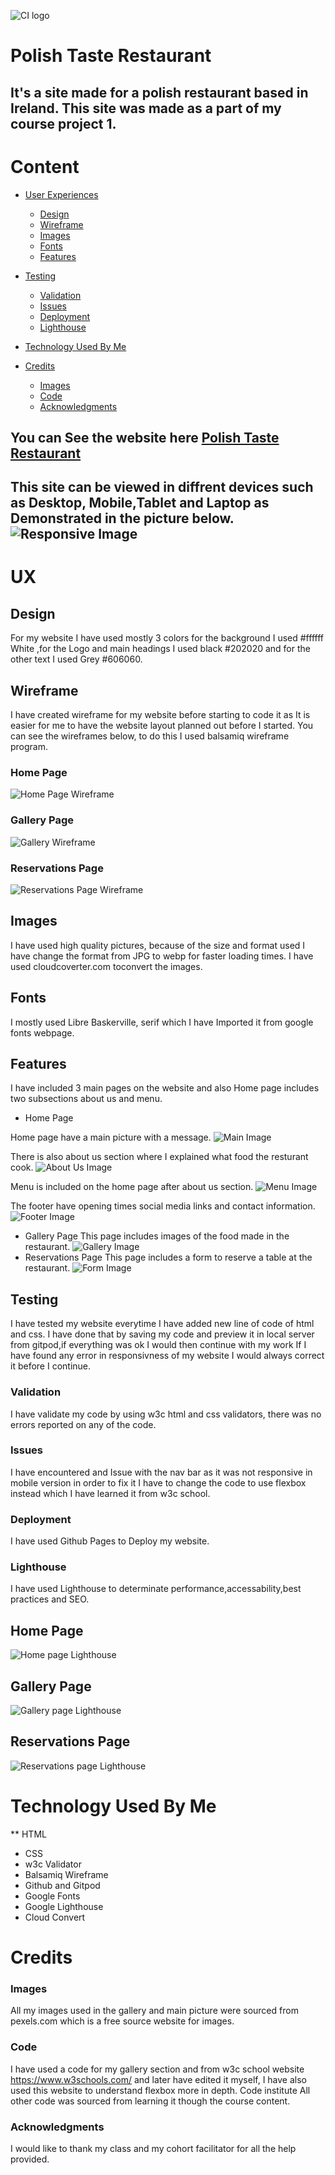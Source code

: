 ![CI logo](https://codeinstitute.s3.amazonaws.com/fullstack/ci_logo_small.png) 
# Polish Taste Restaurant

## It's a site made for a polish restaurant based in Ireland. This site was made as a part of my course project 1.

# Content
* [User Experiences](#ux)
    * [Design](#design)
    * [Wireframe](#wireframe)
    * [Images](#images)
    * [Fonts](#fonts)
    * [Features](#features)

* [Testing](#testing)
    * [Validation](#validation)
    * [Issues](#issues)
    * [Deployment](#deployment)
    * [Lighthouse](#lighthouse)

* [Technology Used By Me](#technology-used-by-me)

* [Credits](#credits)
    * [Images](#images)
    * [Code](#code)
    * [Acknowledgments](#acknowledgments)

## You can See the website here [Polish Taste Restaurant](https://wojtekk304.github.io/PP1_Polish_Taste_Restaurant/)

## This site can be viewed in diffrent devices such as Desktop, Mobile,Tablet and Laptop as Demonstrated in the picture below. ![Responsive Image](assets/images/responsive.png)


# UX

## Design 
For my website I have used mostly 3 colors for the background I used #ffffff White ,for the Logo and main headings I used black #202020 and for the other text I used Grey #606060.

## Wireframe
I have created wireframe for my website before starting to code it as It is easier for me to have the website layout planned out before I started. You can see the wireframes below, to do this I used balsamiq wireframe program.

### Home Page
![Home Page Wireframe](assets/images/wireframe_home.png)

### Gallery Page
![Gallery Wireframe](assets/images/wireframe_gallery.png)

### Reservations Page
![Reservations Page Wireframe](assets/images/wireframe_reservation.png)

## Images 
I have used high quality pictures, because of the size and format used I have change the format from JPG to webp for faster loading times. I have used cloudcoverter.com toconvert the images.

## Fonts
I mostly used Libre Baskerville, serif which I have Imported it from google fonts webpage.

## Features
I have included 3 main pages on the website and also Home page includes two subsections about us and menu.

* Home Page

Home page have a main picture with a message.
![Main Image](assets/images/main.png)

There is also about us section where I explained what food the resturant cook.
![About Us Image](assets/images/about_us.png)

Menu is included on the home page after about us section.
![Menu Image](assets/images/menu.png)

The footer have opening times social media links and contact information.
![Footer Image](assets/images/footer.png)

* Gallery Page
This page includes images of the food made in the restaurant.
![Gallery Image](assets/images/gallery-page.png)
*  Reservations Page
This page includes a form to reserve a table at the restaurant.
![Form Image](assets/images/reservation.png)

## Testing
I have tested my website everytime I have added new line of code of html and css.
I have done that by saving my code and preview it in local server from gitpod,if everything was ok I would then continue with my work If I have found any error in responsivness of my website I would always correct it before I continue.

### Validation
I have validate my code by using w3c html and css validators, there was no errors reported on any of the code.

### Issues
I have encountered and Issue with the nav bar as it was not responsive in mobile version in order to fix it I have to change the code to use flexbox instead which I have learned it from w3c school.

### Deployment
I have used Github Pages to Deploy my website.

### Lighthouse
I have used Lighthouse to determinate performance,accessability,best practices and SEO.

## Home Page
![Home page Lighthouse](assets/images/Home_Lighthouse.png)

## Gallery Page
![Gallery page Lighthouse](assets/images/Gallery_Lighthouse.png)

## Reservations Page
![Reservations page Lighthouse](assets/images/Reservation_Lighthouse.png)

# Technology Used By Me

** HTML
* CSS
* w3c Validator
* Balsamiq Wireframe
* Github and Gitpod
* Google Fonts
* Google Lighthouse
* Cloud Convert

# Credits

### Images
All my images used in the gallery and main picture were sourced from pexels.com which is a free source website for images.

### Code
I have used a code for my gallery section and from w3c school website https://www.w3schools.com/ and later have edited it myself, I have also used this website to understand flexbox more in depth.
Code institute All other code was sourced from learning it though the course content.

### Acknowledgments

I would like to thank my class and my cohort facilitator for all the help provided.
